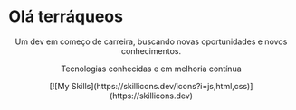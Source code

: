 <h1 text-align: "center"> Olá terráqueos </h2>

<div align="center">
    <p> Um dev em começo de carreira, buscando novas oportunidades e novos conhecimentos.</p>
</div>

<div align="center">
    <p> Tecnologias conhecidas e em melhoria contínua </p>
    [![My Skills](https://skillicons.dev/icons?i=js,html,css)](https://skillicons.dev)
</div>